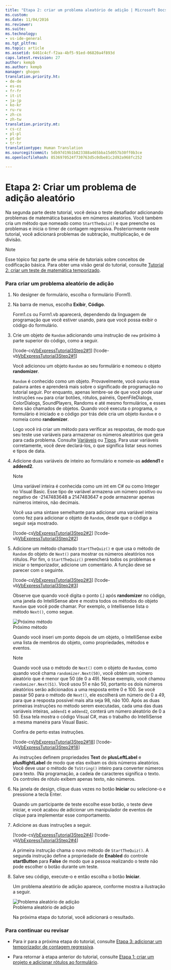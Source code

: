 ```yaml
---
title: "Etapa 2: criar um problema aleatório de adição | Microsoft Docs"
ms.custom: 
ms.date: 11/04/2016
ms.reviewer: 
ms.suite: 
ms.technology:
- vs-ide-general
ms.tgt_pltfrm: 
ms.topic: article
ms.assetid: 6461c4cf-f2aa-4bf5-91ed-06820a4f893d
caps.latest.revision: 27
author: kempb
ms.author: kempb
manager: ghogen
translation.priority.ht:
- de-de
- es-es
- fr-fr
- it-it
- ja-jp
- ko-kr
- ru-ru
- zh-cn
- zh-tw
translation.priority.mt:
- cs-cz
- pl-pl
- pt-br
- tr-tr
translationtype: Human Translation
ms.sourcegitcommit: 5db97d19b1b823388a465bba15d057b30ff0b3ce
ms.openlocfilehash: 8536970524f730763d5c0dbe81c2d92a968fc252

---
```

# <a name="step-2-create-a-random-addition-problem"></a>Etapa 2: Criar um problema de adição aleatório
Na segunda parte deste tutorial, você deixa o teste desafiador adicionando problemas de matemática baseados em números aleatórios. Você também cria um método que nomeado como `StartTheQuiz()` e que preenche os problemas e inicia o timer de contagem regressiva. Posteriormente neste tutorial, você adicionará problemas de subtração, multiplicação, e de divisão.  
  
> [!NOTE]
>  Esse tópico faz parte de uma série de tutoriais sobre conceitos de codificação básica. Para obter uma visão geral do tutorial, consulte [Tutorial 2: criar um teste de matemática temporizado](../ide/tutorial-2-create-a-timed-math-quiz.md).  
  
### <a name="to-create-a-random-addition-problem"></a>Para criar um problema aleatório de adição  
  
1.  No designer de formulário, escolha o formulário (Form1).  
  
2.  Na barra de menus, escolha **Exibir**, **Código**.  
  
     Form1.cs ou Form1.vb aparecerá, dependendo da linguagem de programação que você estiver usando, para que você possa exibir o código do formulário.  
  
3.  Crie um objeto de `Random` adicionando uma instrução de `new` próximo à parte superior do código, como a seguir.  
  
     [!code-cs[VbExpressTutorial3Step2#1](../ide/codesnippet/CSharp/step-2-create-a-random-addition-problem_1.cs)]
     [!code-vb[VbExpressTutorial3Step2#1](../ide/codesnippet/VisualBasic/step-2-create-a-random-addition-problem_1.vb)]  
  
     Você adicionou um objeto `Random` ao seu formulário e nomeou o objeto **randomizer**.  
  
     `Random` é conhecido como um objeto. Provavelmente, você ouviu essa palavra antes e aprenderá mais sobre o significado de programação no tutorial seguir. Por enquanto, apenas lembre-se de que você pode usar instruções `new` para criar botões, rótulos, painéis, OpenFileDialogs, ColorDialogs, SoundPlayers, Randoms e até mesmo formulários, e esses itens são chamados de objetos. Quando você executa o programa, o formulário é iniciado e o código por trás dele cria um objeto `Random` e o nomeia como **randomizer**.  
  
     Logo você irá criar um método para verificar as respostas, de modo que seu teste use variáveis para armazenar os números aleatórios que gera para cada problema. Consulte [Variáveis](/dotnet/visual-basic/programming-guide/language-features/variables/index) ou [Tipos](/dotnet/csharp/programming-guide/types/index). Para usar variáveis corretamente, você deve declará-los, o que significa listar seus nomes e tipos de data.  
  
4.  Adicione duas variáveis de inteiro ao formulário e nomeie-as **addend1** e **addend2**.  
  
    > [!NOTE]
    >  Uma variável inteira é conhecida como um int em C# ou como Integer no Visual Basic. Esse tipo de variável armazena um número positivo ou negativo de -2147483648 a 2147483647 e pode armazenar apenas números inteiros, não decimais.  
  
     Você usa uma sintaxe semelhante para adicionar uma variável inteira como fez para adicionar o objeto de `Random`, desde que o código a seguir seja mostrado.  
  
     [!code-cs[VbExpressTutorial3Step2#2](../ide/codesnippet/CSharp/step-2-create-a-random-addition-problem_2.cs)]
     [!code-vb[VbExpressTutorial3Step2#2](../ide/codesnippet/VisualBasic/step-2-create-a-random-addition-problem_2.vb)]  
  
5.  Adicione um método chamado `StartTheQuiz()` e que usa o método de `Random` do objeto de `Next()` para mostrar os números aleatórios nos rótulos. Por fim, o `StartTheQuiz()` preencherá todos os problemas e iniciar o temporizador, adicione um comentário. A função deve se parecer com o seguinte.  
  
     [!code-cs[VbExpressTutorial3Step2#3](../ide/codesnippet/CSharp/step-2-create-a-random-addition-problem_3.cs)]
     [!code-vb[VbExpressTutorial3Step2#3](../ide/codesnippet/VisualBasic/step-2-create-a-random-addition-problem_3.vb)]  
  
     Observe que quando você digita o ponto (.) após **randomizer** no código, uma janela do IntelliSense abre e mostra todos os métodos do objeto `Random` que você pode chamar. Por exemplo, o Intellisense lista o método `Next()`, como segue.  
  
     ![Próximo método](../ide/media/express_randomwhite.png "Express_RandomWhite")  
Próximo método  
  
     Quando você inseri um ponto depois de um objeto, o IntelliSense exibe uma lista de membros do objeto, como propriedades, métodos e eventos.  
  
    > [!NOTE]
    >  Quando você usa o método de `Next()` com o objeto de `Random`, como quando você chama `randomizer.Next(50)`, você obtém um número aleatório que é menor que 50 (de 0 a 49). Nesse exemplo, você chamou `randomizer.Next(51)`. Você usou 51 e não 50, portanto os dois números aleatórios serão adicionados a uma resposta entre 0 e 100. Se você passar 50 para o método de `Next()`, ele escolherá um número de 0 a 49, para que a resposta possível mais alta seja 98, não 100. Após as duas primeiras instruções no método serem executadas, cada uma das duas variáveis inteiras, `addend1` e `addend2`, conterá um número aleatório de 0 a 50. Essa tela mostra o código Visual C#, mas o trabalho do IntelliSense a mesma maneira para Visual Basic.  
  
     Confira de perto estas instruções.  
  
     [!code-cs[VbExpressTutorial3Step2#18](../ide/codesnippet/CSharp/step-2-create-a-random-addition-problem_4.cs)]
     [!code-vb[VbExpressTutorial3Step2#18](../ide/codesnippet/VisualBasic/step-2-create-a-random-addition-problem_4.vb)]  
  
     As instruções definem propriedades **Text** de **plusLeftLabel** e **plusRightLabel** de modo que elas exibam os dois números aleatórios. Você deve usar o método de `ToString()` inteiro para converter números para texto. (Na programação, a cadeia de caracteres significa o texto. Os controles de rótulo exibem apenas texto, não números.  
  
6.  Na janela de design, clique duas vezes no botão **Iniciar** ou selecione-o e pressione a tecla Enter.  
  
     Quando um participante de teste escolhe esse botão, o teste deve iniciar, e você acabou de adicionar um manipulador de eventos de clique para implementar esse comportamento.  
  
7.  Adicione as duas instruções a seguir.  
  
     [!code-cs[VbExpressTutorial3Step2#4](../ide/codesnippet/CSharp/step-2-create-a-random-addition-problem_5.cs)]
     [!code-vb[VbExpressTutorial3Step2#4](../ide/codesnippet/VisualBasic/step-2-create-a-random-addition-problem_5.vb)]  
  
     A primeira instrução chama o novo método de `StartTheQuiz()`. A segunda instrução define a propriedade de **Enabled** do controle **startButton** para **False** de modo que a pessoa realizando o teste não pode escolher o botão durante um teste.  
  
8.  Salve seu código, execute-o e então escolha o botão **Iniciar**.  
  
     Um problema aleatório de adição aparece, conforme mostra a ilustração a seguir.  
  
     ![Problema aleatório de adição](../ide/media/express_additionproblem.png "Express_AdditionProblem")  
Problema aleatório de adição  
  
     Na próxima etapa do tutorial, você adicionará o resultado.  
  
### <a name="to-continue-or-review"></a>Para continuar ou revisar  
  
-   Para ir para a próxima etapa do tutorial, consulte [Etapa 3: adicionar um temporizador de contagem regressiva](../ide/step-3-add-a-countdown-timer.md).  
  
-   Para retornar à etapa anterior do tutorial, consulte [Etapa 1: criar um projeto e adicionar rótulos ao formulário](../ide/step-1-create-a-project-and-add-labels-to-your-form.md).


<!--HONumber=Feb17_HO4-->


